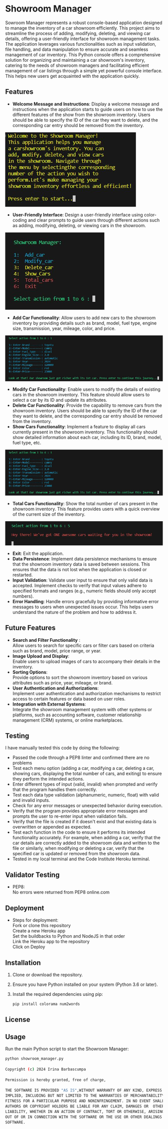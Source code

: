 # Showroom Manager

Sowroom Manager represents a robust console-based application designed to manage the inventory
of a car showroom efficiently. This project aims to streamline the process of adding, modifying, deleting,
and viewing car details, offering a user-friendly interface for showroom management tasks. The application
leverages various functionalities such as input validation,
file handling, and data manipulation to ensure accurate and seamless management of car inventory.
This Python console offers a comprehensive solution for organizing and maintaining a car showroom's inventory,
catering to the needs of showroom managers and facilitating efficient management of car listings through a simple
yet powerful console interface. This helps new users get acquainted with the application quickly.

## Features

- **Welcome Message and Instructions**:
  Display a welcome message and instructions when the application starts
  to guide users on how to use the different features of the show from the showroom inventory. Users should be able
  to specify the ID of the car they want to delete, and the corresponding car entry should be removed from the inventory.

![Welcome msg](assets\screenshots\welcome_screenshot.JPG "Welcome message")

- **User-Friendly Interface**:
  Design a user-friendly interface using color-coding and clear prompts to guide users
  through different actions such as adding, modifying, deleting, or viewing cars in the showroom.

![Menu](assets\screenshots\app_screenshot.JPG "Menu screenshot")

- **Add Car Functionality**:
  Allow users to add new cars to the showroom inventory by providing details such as brand, model,
  fuel type, engine size, transmission, year, mileage, color, and price.

![Add car](assets\screenshots\addCar_screenshot.JPG "Add car screenshot")

- **Modify Car Functionality**:
  Enable users to modify the details of existing cars in the showroom inventory.
  This feature should allow users to select a car by its ID and update its attributes.
- **Delete Car Functionality**:
  Provide the capability to remove cars from the showroom inventory. Users should be able to specify
  the ID of the car they want to delete, and the corresponding car entry should be removed from the inventory.
- **Show Cars Functionality**:
  Implement a feature to display all cars currently present in the showroom inventory.
  This functionality should show detailed information about each car, including its ID, brand, model, fuel type, etc.

![Show cars](assets\screenshots\addCar_screenshot.JPG "Show cars screenshot")

- **Total Cars Functionality**:
  Show the total number of cars present in the showroom inventory. This feature provides
  users with a quick overview of the current size of the inventory.

![Total cars](assets\screenshots\totalCars_screenshot.JPG "Total cars screenshot")

- **Exit**:
  Exit the application.
- **Data Persistence**:
  Implement data persistence mechanisms to ensure that the showroom inventory data is saved between
  sessions. This ensures that the data is not lost when the application is closed or restarted.
- **Input Validation**:
  Validate user input to ensure that only valid data is accepted. Implement checks to verify that
  input values adhere to specified formats and ranges (e.g., numeric fields should only accept numbers).
- **Error Handling**:
  Handle errors gracefully by providing informative error messages to users when unexpected issues occur.
  This helps users understand the nature of the problem and how to address it.

## Future Features

- **Search and Filter Functionality** :  
  Allow users to search for specific cars or filter cars based on criteria such as brand,
  model, price range, or year.
- **Image Upload and Display**:  
  Enable users to upload images of cars to accompany their details in the inventory.
- **Sorting Options**:  
  Provide options to sort the showroom inventory based on various attributes such as price, year, mileage, or brand.
- **User Authentication and Authorizations**:  
  Implement user authentication and authorization mechanisms to restrict access to certain features or data
  based on user roles.
- **Integration with External Systems**:  
  Integrate the showroom management system with other systems or platforms, such as accounting software, customer
  relationship management (CRM) systems, or online marketplaces.

## Testing

I have manually tested this code by doing the following:

- Passed the code through a PEP8 linter and confirmed there are no problems
- Test each menu option (adding a car, modifying a car, deleting a car, showing cars,
  displaying the total number of cars, and exiting) to ensure they perform the intended actions.
- Enter different types of input (valid, invalid) when prompted and verify that the
  program handles them correctly.
- Test each data type validation (alphanumeric, numeric, float) with valid and invalid inputs.
- Check for any error messages or unexpected behavior during execution.
- Verify that the program provides appropriate error messages and prompts
  the user to re-enter input when validation fails.
- Verify that the file is created if it doesn't exist and that existing data is
  overwritten or appended as expected.
- Test each function in the code to ensure it performs its intended functionality accurately.
  For example, when adding a car, verify that the car details are correctly added to the showroom
  data and written to the file or similarly, when modifying or deleting a car, verify that
  the specified car is updated or removed from the showroom data.
- Tested in my local terminal and the Code Institute Heroku terminal.

## Validator Testing

- PEP8:  
  No errors were returned from PEP8 online.com

## Deployment

- Steps for deployment:  
  Fork or clone this repository  
  Create a new Heroku app  
  Set the buildbacks to Python and NodeJS in that order  
  Link the Heroku app to the repository  
  Click on Deploy

## Installation

1. Clone or download the repository.
2. Ensure you have Python installed on your system (Python 3.6 or later).
3. Install the required dependencies using pip:

   ```bash
   pip install colorama num2words
   ```

## License

## Usage

Run the main Python script to start the Showroom Manager:

```bash
python showroom_manager.py

Copyright (c) 2024 Irina Barbascumpa

Permission is hereby granted, free of charge,

THE SOFTWARE IS PROVIDED "AS IS",WITHOUT WARRANTY OF ANY KIND, EXPRESS OR
IMPLIED, INCLUDING BUT NOT LIMITED TO THE WARRANTIES OF MERCHANTABILITY,
FITNESS FOR A PARTICULAR PURPOSE AND NONINFRINGEMENT. IN NO EVENT SHALL THE
AUTHORS OR COPYRIGHT HOLDERS BE LIABLE FOR ANY CLAIM, DAMAGES OR  OTHER
LIABILITY, WHETHER IN AN ACTION OF CONTRACT, TORT OR OTHERWISE, ARISING FROM,
OUT OF OR IN CONNECTION WITH THE SOFTWARE OR THE USE OR OTHER DEALINGS IN THE
SOFTWARE.

